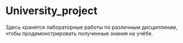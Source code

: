 # University_project
Здесь хранятся лабораторные работы по различным дисциплинам, чтобы продемонстрировать полученные знания на учёбе.

